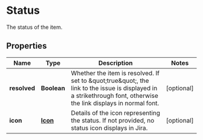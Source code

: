 

# Status

The status of the item.
## Properties

Name | Type | Description | Notes
------------ | ------------- | ------------- | -------------
**resolved** | **Boolean** | Whether the item is resolved. If set to \&quot;true\&quot;, the link to the issue is displayed in a strikethrough font, otherwise the link displays in normal font. |  [optional]
**icon** | [**Icon**](Icon.md) | Details of the icon representing the status. If not provided, no status icon displays in Jira. |  [optional]



